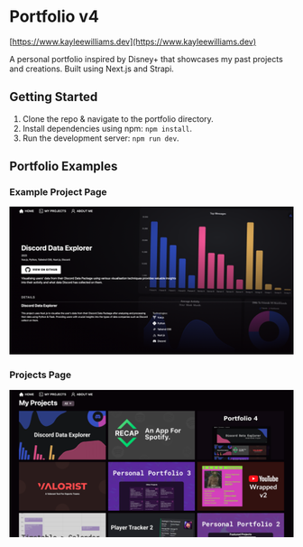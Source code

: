 # Portfolio v4

[https://www.kayleewilliams.dev](https://www.kayleewilliams.dev)

A personal portfolio inspired by Disney+ that showcases my past projects and creations. Built using Next.js and Strapi.

## Getting Started

1. Clone the repo & navigate to the portfolio directory.
2. Install dependencies using npm: ```npm install```.
3. Run the development server: ```npm run dev```.

## Portfolio Examples

### Example Project Page

![Example Project](assets/project.png)

### Projects Page

![Projects Page](assets/projects.png)

